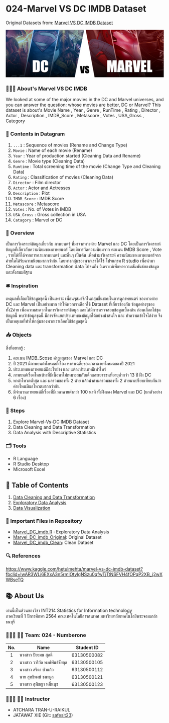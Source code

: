 # 024-Marvel VS DC IMDB Dataset
Original Datasets from: [Marvel VS DC IMDB Dataset](https://www.kaggle.com/hetulmehta/marvel-vs-dc-imdb-dataset?fbclid=IwAR3WLj6EXxA3n5rmIOtylgNSzu0qfwTjTtNSFVH4fOPqP2XB_j2wXWBseTQ)

![MarvelDC](https://github.com/sit-2021-int214/024-Marvel-Vs-DC-IMDB/blob/main/PictureResult/1_NM5xcLoNHKoOT2NGYM9vtA.jpeg )

### 🦸🏻‍♀️ About's Marvel VS DC IMDB
We looked at some of the major movies in the DC and Marvel universes, and you can answer the question: whose movies are better, DC or Marvel?
This dataset is about's Movie Name , Year , Genre , RunTime , Rating , Director , Actor , Description , IMDB_Score , Metascore , Votes , USA_Gross , Category

### 🚨 Contents in Datagram
1. `...1` : Sequence of movies (Rename and Change Type)
2. `Movie` : Name of each movie (Rename)
3. `Year` : Year of production started (Cleaning Data and Rename)
4. `Genre` : Movie type (Cleaning Data)
5. `Runtime` : Total screening time of the movie (Change Type and Cleaning Data)
6. `Rating` : Classification of movies (Cleaning Data)
7. `Director` : Film director
8. `Actor` : Actor and Actresses
9. `Description` : Plot
10. `IMDB_Score` : IMDB Score 
11. `Metascore` : Metascore
12. `Votes` : No. of Votes in IMDB
13. `USA_Gross` : Gross collection in USA
14. `Catagory` : Marvel or DC

### 🎈 Overview 
เป็นการวิเคราะห์ข้อมูลเกี่ยวกับ ภาพยนตร์ ที่มาจากทางค่าย Marvel และ DC โดยเป็นการวิเคราะห์ข้อมูลที่เกี่ยวกับความนิยมของภาพยนตร์ โดยมีการวัดความนิยมจาก คะแนน IMDB Score , Vote , รายได้ที่ได้จากการฉายภาพยนตร์ และอื่นๆ เป็นต้น เพื่อนำมาวิเคราะห์ ความนิยมของภาพยนตร์จากค่ายใดได้รับความนิยมมากกว่ากัน
โดยทางกลุ่มของพวกเราได้ใช้ โปรแกรม R studio เพื่อนำมา Cleaning data และ transformation data ไปจนถึง วิเคราะห์เพื่อหาความสัมพันธ์ของข้อมูลและตั้งสมมติฐาน

### 🛎 Inspiration
เหตุผลที่เลือกใช้ข้อมูลชุดนี้ เป็นเพราะ เพื่อนๆสมาชิกในกลุ่มชื่นชอบในการดูภาพยนตร์ ของทางค่าย DC และ Marvel เป็นอย่างมาก ทำให้พวกเราเลือกใช้ Dataset ที่เกี่ยวข้องกับ ข้อมูลต่างๆของทั้ง2ค่าย เพื่อความสะดวกในการวิเคราะห์ข้อมูล และได้มีการตรวจสอบข้อมูลเบื้องต้น ก่อนเลือกใช่ชุดข้อมูลนี้ พบว่าข้อมูลชุดนี้ มีการจัดแยกประเภทของข้อมูลได้อย่างน่าสนใจ และ ทำความเข้าใจได้ง่าย จึงเป็นเหตุผลที่ทำให้กลุ่มของพวกเราเลือกใช้ข้อมูลชุดนี้

### 📥 Objects
สิ่งที่อยากรู้ :
1. คะแนน IMDB_Scose ค่าสูงสุดของ Marvel และ DC
2. ปี 2021 มีภาพยนต์ทั้งหมดกี่เรื่อง หาค่าเฉลี่ยของเวลาฉายทั้งหมดของปี 2021 
3. ประเภทของภาพยนต์มีอะไรบ้าง และ แต่ละประเภทมีเท่าไหร่
4. ภาพยนต์เรื่องไหนบ้างที่มีเนื้อหาไม่เหมาะสมกับเด็กและเยาวชนที่อายุต่ำกว่า 13 ปี ฝั่ง DC 
5. หาค่าโหวตต่ำสุด และ ผลรวมของทั้ง 2 ค่าย แล้วนำค่าผลรวมของทั้ง 2 ค่ายมาเปรียบเทียบกันว่าค่ายไหนมีผลโหวตมากกว่ากัน
6. มีจำนวนภาพยนต์กี่เรื่องที่มีเวลาฉายต่ำกว่า 100 นาที ทั้งฝั่งของ Marvel และ DC (ยกตัวอย่าง 6 เรื่อง)

### 📌 Steps
1. Explore Marvel-Vs-DC IMDB Dataset
2. Data Cleaning and Data Transformation
3. Data Analysis with Descriptive Statistics

### 🗂 Tools
- R Language
- R Studio Desktop
- Microsoft Excel

## 📍 Table of Contents
1. [Data Cleaning and Data Transformation](/Data_Cleaning_and_Data_Transformation.md)
2. [Exploratory Data Analysis](/01.explore.md)
3. [Data Visualization]()

### 📝 Important Files in Repository
- [Marvel_DC_imdb.R](./Marvel_DC_imdb.R) : Exploratory Data Analysis
- [Marvel_DC_imdb_Original](./Marvel_DC_imdb_Original.csv): Original Dataset
- [Marvel_DC_imdb_Clean](./MarvelDC_Clean.csv): Clean Dataset

### 🔍 References
https://www.kaggle.com/hetulmehta/marvel-vs-dc-imdb-dataset?fbclid=IwAR3WLj6EXxA3n5rmIOtylgNSzu0qfwTjTtNSFVH4fOPqP2XB_j2wXWBseTQ

## 📚 About Us
งานนี้เป็นส่วนของวิชา INT214 Statistics for Information technology <br/> ภาคเรียนที่ 1 ปีการศึกษา 2564 คณะเทคโนโลยีสารสนเทศ มหาวิทยาลัยเทคโนโลยีพระจอมเกล้าธนบุรี

### 👷🏽‍♀️ 👷🏽 Team: 024 - Numberone
| No. | Name              | Student ID   |
|:---:|-------------------|--------------|
|  1  | นางสาว ปิยะมน สุดดี      | 63130500082  |
|  2  | นางสาว วารีวัล พงศ์พันธ์ชัยกุล   | 63130500105  |
|  3  | นางสาว สริดา บัวแก้ว   | 63130500112 |
|  4  | นาย สุทธิพงษ์ ชนะมูล   | 63130500121 |
|  5  | นางสาว สุพิชญา หมื่นนุช   | 63130500123 |

### 🕵🏽‍♀️ 🕵🏽 Instructor
- ATCHARA TRAN-U-RAIKUL
- JATAWAT XIE (Git: [safesit23](https://github.com/safesit23))
